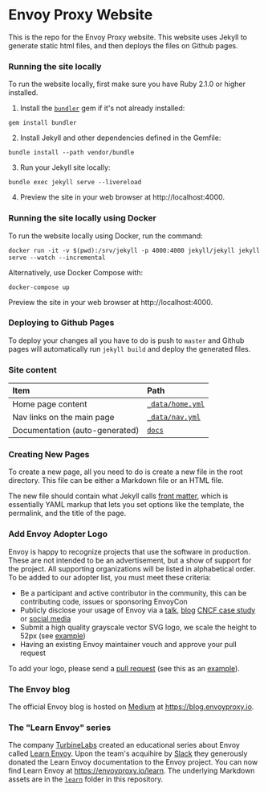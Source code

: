 # Envoy Proxy Website

This is the repo for the Envoy Proxy website. This website uses Jekyll to generate static html files, and then deploys
the files on Github pages.

### Running the site locally

To run the website locally, first make sure you have Ruby 2.1.0 or higher installed.

1. Install the [`bundler`](https://bundler.io/) gem if it's not already installed:

```shell
gem install bundler
```

2. Install Jekyll and other dependencies defined in the Gemfile:

```shell
bundle install --path vendor/bundle
```

3. Run your Jekyll site locally:

```shell
bundle exec jekyll serve --livereload
```

4. Preview the site in your web browser at http://localhost:4000.

### Running the site locally using Docker

To run the website locally using Docker, run the command:

```shell
docker run -it -v $(pwd):/srv/jekyll -p 4000:4000 jekyll/jekyll jekyll serve --watch --incremental
```

Alternatively, use Docker Compose with:

```shell
docker-compose up
```

Preview the site in your web browser at http://localhost:4000.

### Deploying to Github Pages

To deploy your changes all you have to do is push to `master` and Github pages will automatically run `jekyll build` and
deploy the generated files.

### Site content

Item | Path
:----|:----
Home page content | [`_data/home.yml`](./_data/home.yml)
Nav links on the main page | [`_data/nav.yml`](./_data/nav.yml)
Documentation (auto-generated) | [`docs`](./docs)

### Creating New Pages

To create a new page, all you need to do is create a new file in the root directory. This file can be either a Markdown
file or an HTML file.

The new file should contain what Jekyll calls [front matter](https://jekyllrb.com/docs/frontmatter/), which is essentially
YAML markup that lets you set options like the template, the permalink, and the title of the page.

### Add Envoy Adopter Logo

Envoy is happy to recognize projects that use the software in production. These are not intended to be an advertisement, but a show of support for the project. All supporting organizations will be listed in alphabetical order. To be added to our adopter list, you must meet these criteria:

*   Be a participant and active contributor in the community, this can be contributing code, issues or sponsoring EnvoyCon
*   Publicly disclose your usage of Envoy via a [talk](https://www.youtube.com/watch?v=4x5WjxAMvKY), [blog](https://monzo.com/blog/2019/04/03/deploying-envoy-proxy) [CNCF case study](https://www.cncf.io/newsroom/case-studies/?_sft_cstudies_project=envoy) or [social media](https://twitter.com/suhailpatel/status/1113425967144476672)
*   Submit a high quality grayscale vector SVG logo, we scale the height to 52px (see [example](https://d33wubrfki0l68.cloudfront.net/c814eec20d8e4de39697c7b5790284babe86b248/d1091/img/logos/lyft.svg))
*   Having an existing Envoy maintainer vouch and approve your pull request 

To add your logo, please send a [pull request](https://github.com/envoyproxy/envoyproxy.github.io) (see this as an [example](https://github.com/envoyproxy/envoyproxy.github.io/pull/102)).

### The Envoy blog

The official Envoy blog is hosted on [Medium](https://medium.com) at https://blog.envoyproxy.io.

### The "Learn Envoy" series

The company [TurbineLabs](https://www.turbinelabs.io/) created an educational series about Envoy called [Learn Envoy](https://www.learnenvoy.io/). Upon the team's acquihire by [Slack](https://slack.com) they generously donated the Learn Envoy documentation to the Envoy project. You can now find Learn Envoy at https://envoyproxy.io/learn. The underlying Markdown assets are in the [`learn`](./learn) folder in this repository.
